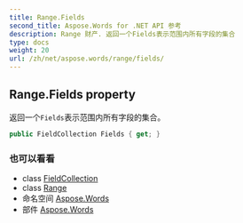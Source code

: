 ```yaml
---
title: Range.Fields
second_title: Aspose.Words for .NET API 参考
description: Range 财产. 返回一个Fields表示范围内所有字段的集合
type: docs
weight: 20
url: /zh/net/aspose.words/range/fields/
---
```

## Range.Fields property

返回一个`Fields`表示范围内所有字段的集合。

```csharp
public FieldCollection Fields { get; }
```

### 也可以看看

* class [FieldCollection](../../../aspose.words.fields/fieldcollection/)
* class [Range](../)
* 命名空间 [Aspose.Words](../../range/)
* 部件 [Aspose.Words](../../../)


